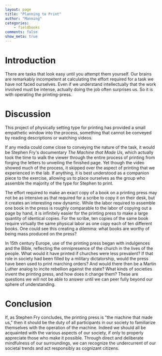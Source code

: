 ```yaml
---
layout: page  
title: "Planning to Print"  
author: "Manning"  
categories:  
    - fieldbooks   
comments: false  
show_meta: true
---
```


# Introduction

There are tasks that look easy until you attempt them yourself. Our brains are remarkably incompetent at calculating the effort required for a task we have not faced ourselves. Even if we understand intellectually that the work involved must be intense, actually doing the job often surprises us. So it is with operating the printing-press. 

# Discussion

This project of physically setting type for printing has provided a small empathetic window into the process, something that cannot be conveyed by reading descriptions or watching videos.

If any media could come close to conveying the nature of the task, it would be Stephen Fry's documentary *The Machine that Made Us*, which actually took the time to walk the viewer through the entire process of printing from forging the letters to unveiling the finished page. Yet though the video showed much of the process, it skipped over the aspect of printing that we experienced in the lab. If anything, it is best understood as a companion piece to the exercise, allowing us to place ourselves as the group who assemble the majority of the type for Stephen to print.

The effort required to make an exact copy of a book on a printing press may not be as intensive as that required for a scribe to copy it on their desk, but it creates an interesting new dynamic. While the labor required to assemble one book in the press is roughly comparable to the labor of copying out a page by hand, it is infinitely easier for the printing press to make a large quantity of identical copies. For the scribe, ten copies of the same book require virtually the same physical labor as one copy each of ten different books. One could see this creating a dilemma: what books are worthy of being mass produced on the press? 

In 15th century Europe, use of the printing press began with indulgences and the Bible, reflecting the omnipresence of the church in the lives of the people. What would it have printed if churches were less prevalent? If that role in society had been filled by a military dictatorship, would the press have been used to print marching orders? And would there then be a Martin Luther analog to incite rebellion against the state? What kinds of societies invent the printing press, and how does it change them? These are questions we will not be able to answer until we can peer fully beyond our sphere of understanding.


# Conclusion

If, as Stephen Fry concludes, the printing press is "the machine that made us," then it should be the duty of all participants in our society to familiarize themselves with the operation of the machine. Indeed we should all be acquainted with the various aspects of our society, if only to properly appreciate those who make it possible. Through direct and deliberate mindfulness of our surroundings, we can recognize the undercurrent of our societal trends and act responsibly as cognizant citizens.
